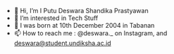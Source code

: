 - 👋 Hi, I’m I Putu Deswara Shandika Prastyawan
- 👀 I’m interested in Tech Stuff
- 🌱 I was born at 10th December 2004 in Tabanan
- 📫 How to reach me : @deswara._ on Instagram, and deswara@student.undiksha.ac.id

<!---
Deeeezw/Deeeezw is a ✨ special ✨ repository because its `README.md` (this file) appears on your GitHub profile.
You can click the Preview link to take a look at your changes.
--->
